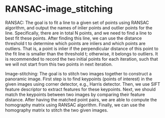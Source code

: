 # RANSAC-image_stitching

RANSAC:   The goal is to fit a line to a given set of points using RANSAC algorithm, and output the names of inlier points and outlier points for the line. Specifically, there are in total N points, and we need to find a line to best fit these points. After finding this line, we can use the distance threshold t to determine which points are inliers and which points are outliers. That is, a point is inlier if the perpendicular distance of this point to the fit line is smaller than the threshold t; otherwise, it belongs to outliers. It is recommended to record the two initial points for each iteration, such that we will not start from this two points in next iteration.

Image-stitching:  The goal is to stitch two images together to construct a panoramic image. First step is to find keypoints (points of interest) in the given images using corner detector, e.g., Harris detector. Then, we use SIFT feature descriptor to extract features for these keypoints. Next, we should match the keypoints between two images by comparing their feature distance. After having the matched point pairs, we are able to compute the homography matrix using RANSAC algorithm. Finally, we can use the homography matrix to stitch the two given images.
